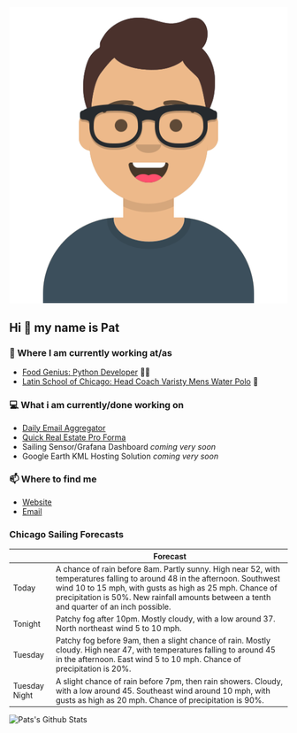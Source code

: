 [![Social banner for p-j-falconer](https://raw.githubusercontent.com/P-J-FALCONER/P-J-FALCONER/master/assets/avataaars.svg)](https://patfalconer.com/)
## Hi :wave: my name is Pat

### 💼 Where I am currently working at/as
- [Food Genius: Python Developer](https://getfoodgenius.com/) 🍔🐍
- [Latin School of Chicago: Head Coach Varisty Mens Water Polo](https://www.latinschool.org/) 🤽


### 💻 What i am currently/done working on
 - [Daily Email Aggregator](https://github.com/P-J-FALCONER/dott_daily_mail)
 - [Quick Real Estate Pro Forma](https://github.com/P-J-FALCONER/henry)
 - Sailing Sensor/Grafana Dashboard *coming very soon*
 - Google Earth KML Hosting Solution *coming very soon*

### 📫 Where to find me
 - [Website](https://patfalconer.com/)
 - [Email](mailto:patrick.j.falconer@gmail.com)


### Chicago Sailing Forecasts
|   | Forecast  |
|---|---|
| Today | A chance of rain before 8am. Partly sunny. High near 52, with temperatures falling to around 48 in the afternoon. Southwest wind 10 to 15 mph, with gusts as high as 25 mph. Chance of precipitation is 50%. New rainfall amounts between a tenth and quarter of an inch possible. |
| Tonight | Patchy fog after 10pm. Mostly cloudy, with a low around 37. North northeast wind 5 to 10 mph. |
| Tuesday | Patchy fog before 9am, then a slight chance of rain. Mostly cloudy. High near 47, with temperatures falling to around 45 in the afternoon. East wind 5 to 10 mph. Chance of precipitation is 20%. |
| Tuesday Night | A slight chance of rain before 7pm, then rain showers. Cloudy, with a low around 45. Southeast wind around 10 mph, with gusts as high as 20 mph. Chance of precipitation is 90%. |

![Pats's Github Stats](https://github-readme-stats.vercel.app/api?username=p-j-falconer&show_icons=true&theme=radical)
